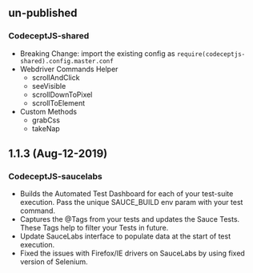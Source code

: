 ## un-published

### CodeceptJS-shared

* Breaking Change: import the existing config as `require(codeceptjs-shared).config.master.conf`
* Webdriver Commands Helper
    * scrollAndClick
    * seeVisible
    * scrollDownToPixel
    * scrollToElement
* Custom Methods
    * grabCss
    * takeNap


## 1.1.3 (Aug-12-2019)

### CodeceptJS-saucelabs

* Builds the Automated Test Dashboard for each of your test-suite execution. Pass the unique SAUCE_BUILD env param with your test command.
* Captures the @Tags from your tests and updates the Sauce Tests. These Tags help to filter your Tests in future.
* Update SauceLabs interface to populate data at the start of test execution.
* Fixed the issues with Firefox/IE drivers on SauceLabs by using fixed version of Selenium.

